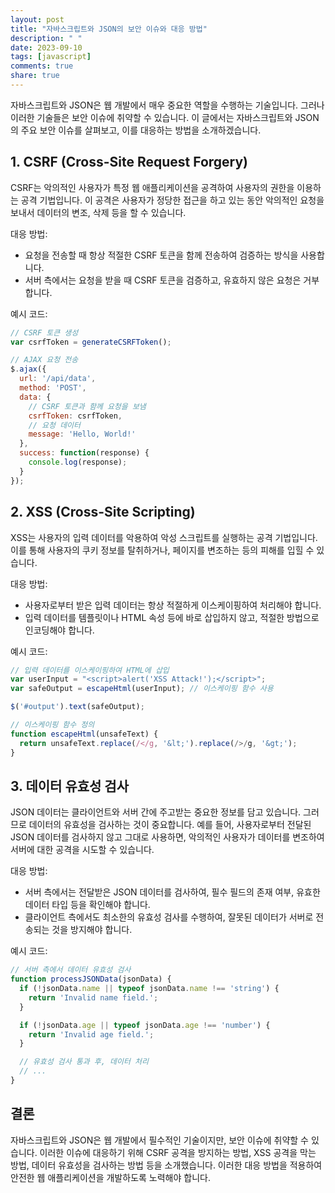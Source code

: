 ```yaml
---
layout: post
title: "자바스크립트와 JSON의 보안 이슈와 대응 방법"
description: " "
date: 2023-09-10
tags: [javascript]
comments: true
share: true
---
```


자바스크립트와 JSON은 웹 개발에서 매우 중요한 역할을 수행하는 기술입니다. 그러나 이러한 기술들은 보안 이슈에 취약할 수 있습니다. 이 글에서는 자바스크립트와 JSON의 주요 보안 이슈를 살펴보고, 이를 대응하는 방법을 소개하겠습니다.

## 1. CSRF (Cross-Site Request Forgery)

CSRF는 악의적인 사용자가 특정 웹 애플리케이션을 공격하여 사용자의 권한을 이용하는 공격 기법입니다. 이 공격은 사용자가 정당한 접근을 하고 있는 동안 악의적인 요청을 보내서 데이터의 변조, 삭제 등을 할 수 있습니다.

대응 방법:
- 요청을 전송할 때 항상 적절한 CSRF 토큰을 함께 전송하여 검증하는 방식을 사용합니다.
- 서버 측에서는 요청을 받을 때 CSRF 토큰을 검증하고, 유효하지 않은 요청은 거부합니다.

예시 코드:
```javascript
// CSRF 토큰 생성
var csrfToken = generateCSRFToken();

// AJAX 요청 전송
$.ajax({
  url: '/api/data',
  method: 'POST',
  data: {
    // CSRF 토큰과 함께 요청을 보냄
    csrfToken: csrfToken,
    // 요청 데이터
    message: 'Hello, World!'
  },
  success: function(response) {
    console.log(response);
  }
});
```

## 2. XSS (Cross-Site Scripting)

XSS는 사용자의 입력 데이터를 악용하여 악성 스크립트를 실행하는 공격 기법입니다. 이를 통해 사용자의 쿠키 정보를 탈취하거나, 페이지를 변조하는 등의 피해를 입힐 수 있습니다.

대응 방법:
- 사용자로부터 받은 입력 데이터는 항상 적절하게 이스케이핑하여 처리해야 합니다.
- 입력 데이터를 템플릿이나 HTML 속성 등에 바로 삽입하지 않고, 적절한 방법으로 인코딩해야 합니다.

예시 코드:
```javascript
// 입력 데이터를 이스케이핑하여 HTML에 삽입
var userInput = "<script>alert('XSS Attack!');</script>";
var safeOutput = escapeHtml(userInput); // 이스케이핑 함수 사용

$('#output').text(safeOutput);

// 이스케이핑 함수 정의
function escapeHtml(unsafeText) {
  return unsafeText.replace(/</g, '&lt;').replace(/>/g, '&gt;');
}
```

## 3. 데이터 유효성 검사

JSON 데이터는 클라이언트와 서버 간에 주고받는 중요한 정보를 담고 있습니다. 그러므로 데이터의 유효성을 검사하는 것이 중요합니다. 예를 들어, 사용자로부터 전달된 JSON 데이터를 검사하지 않고 그대로 사용하면, 악의적인 사용자가 데이터를 변조하여 서버에 대한 공격을 시도할 수 있습니다.

대응 방법:
- 서버 측에서는 전달받은 JSON 데이터를 검사하여, 필수 필드의 존재 여부, 유효한 데이터 타입 등을 확인해야 합니다.
- 클라이언트 측에서도 최소한의 유효성 검사를 수행하여, 잘못된 데이터가 서버로 전송되는 것을 방지해야 합니다.

예시 코드:
```javascript
// 서버 측에서 데이터 유효성 검사
function processJSONData(jsonData) {
  if (!jsonData.name || typeof jsonData.name !== 'string') {
    return 'Invalid name field.';
  }

  if (!jsonData.age || typeof jsonData.age !== 'number') {
    return 'Invalid age field.';
  }

  // 유효성 검사 통과 후, 데이터 처리
  // ...
}
```

## 결론

자바스크립트와 JSON은 웹 개발에서 필수적인 기술이지만, 보안 이슈에 취약할 수 있습니다. 이러한 이슈에 대응하기 위해 CSRF 공격을 방지하는 방법, XSS 공격을 막는 방법, 데이터 유효성을 검사하는 방법 등을 소개했습니다. 이러한 대응 방법을 적용하여 안전한 웹 애플리케이션을 개발하도록 노력해야 합니다.